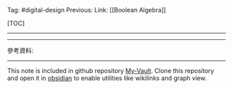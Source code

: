 Tag: #digital-design 
Previous: 
Link: [[Boolean Algebra]]

[TOC]

---



---

參考資料:


---

This note is included in github repository [My-Vault](https://github.com/LittleD3092/My-Vault.git). Clone this repository and open it in [obsidian](https://obsidian.md/) to enable utilities like wikilinks and graph view.